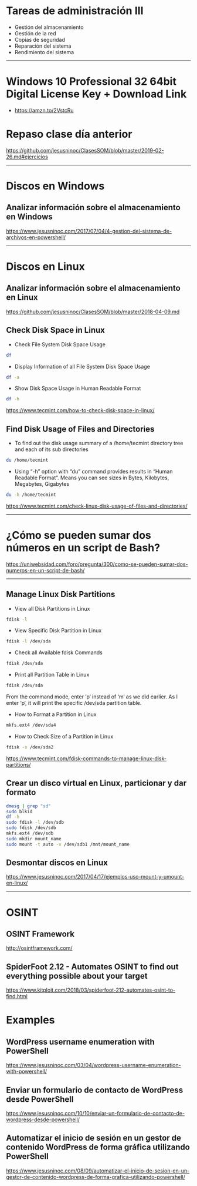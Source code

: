 # Tareas de administración III
- Gestión del almacenamiento
- Gestión de la red
- Copias de seguridad
- Reparación del sistema
- Rendimiento del sistema

------------

# Windows 10 Professional 32 64bit Digital License Key + Download Link
* https://amzn.to/2VstcRu

# Repaso clase día anterior
https://github.com/jesusninoc/ClasesSOM/blob/master/2019-02-26.md#ejercicios

------------

# Discos en Windows
## Analizar información sobre el almacenamiento en Windows
https://www.jesusninoc.com/2017/07/04/4-gestion-del-sistema-de-archivos-en-powershell/

------------

# Discos en Linux
## Analizar información sobre el almacenamiento en Linux
https://github.com/jesusninoc/ClasesSOM/blob/master/2018-04-09.md

## Check Disk Space in Linux
- Check File System Disk Space Usage
```Bash
df
```

- Display Information of all File System Disk Space Usage
```Bash
df -a
```

- Show Disk Space Usage in Human Readable Format
```Bash
df -h
```
https://www.tecmint.com/how-to-check-disk-space-in-linux/

## Find Disk Usage of Files and Directories
- To find out the disk usage summary of a /home/tecmint directory tree and each of its sub directories
```Bash
du /home/tecmint
```
- Using “-h” option with “du” command provides results in “Human Readable Format“. Means you can see sizes in Bytes, Kilobytes, Megabytes, Gigabytes
```Bash
du -h /home/tecmint
```
https://www.tecmint.com/check-linux-disk-usage-of-files-and-directories/

------------

# ¿Cómo se pueden sumar dos números en un script de Bash?
https://uniwebsidad.com/foro/pregunta/300/como-se-pueden-sumar-dos-numeros-en-un-script-de-bash/

------------

## Manage Linux Disk Partitions

- View all Disk Partitions in Linux
```Bash
fdisk -l
```

- View Specific Disk Partition in Linux
```Bash
fdisk -l /dev/sda
```

- Check all Available fdisk Commands
```Bash
fdisk /dev/sda
```

- Print all Partition Table in Linux
```Bash
fdisk /dev/sda
```
From the command mode, enter ‘p‘ instead of ‘m‘ as we did earlier. As I enter ‘p‘, it will print the specific /dev/sda partition table.

- How to Format a Partition in Linux
```Bash
mkfs.ext4 /dev/sda4
```

- How to Check Size of a Partition in Linux
```Bash
fdisk -s /dev/sda2
```
https://www.tecmint.com/fdisk-commands-to-manage-linux-disk-partitions/

## Crear un disco virtual en Linux, particionar y dar formato
```Bash
dmesg | grep "sd"
sudo blkid
df -h
sudo fdisk -l /dev/sdb
sudo fdisk /dev/sdb
mkfs.ext4 /dev/sdb
sudo mkdir mount_name
sudo mount -t auto -v /dev/sdb1 /mnt/mount_name
```
## Desmontar discos en Linux
https://www.jesusninoc.com/2017/04/17/ejemplos-uso-mount-y-umount-en-linux/

------------

# OSINT
## OSINT Framework
http://osintframework.com/

## SpiderFoot 2.12 - Automates OSINT to find out everything possible about your target
https://www.kitploit.com/2018/03/spiderfoot-212-automates-osint-to-find.html

# Examples
## WordPress username enumeration with PowerShell
https://www.jesusninoc.com/03/04/wordpress-username-enumeration-with-powershell/

## Enviar un formulario de contacto de WordPress desde PowerShell
https://www.jesusninoc.com/10/10/enviar-un-formulario-de-contacto-de-wordpress-desde-powershell/

## Automatizar el inicio de sesión en un gestor de contenido WordPress de forma gráfica utilizando PowerShell
https://www.jesusninoc.com/08/09/automatizar-el-inicio-de-sesion-en-un-gestor-de-contenido-wordpress-de-forma-grafica-utilizando-powershell/
